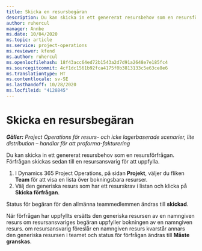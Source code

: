 ```yaml
---
title: Skicka en resursbegäran
description: Du kan skicka in ett genererat resursbehov som en resursförfrågan. Förfrågan skickas sedan till en resursansvarig för att uppfylla.
author: ruhercul
manager: Annbe
ms.date: 10/04/2020
ms.topic: article
ms.service: project-operations
ms.reviewer: kfend
ms.author: ruhercul
ms.openlocfilehash: 18f43acc64ed72b1543a2d7d91a2648e7e185fc4
ms.sourcegitcommit: 4cf1dc1561b92fca4175f0b3813133c5e63ce8e6
ms.translationtype: HT
ms.contentlocale: sv-SE
ms.lasthandoff: 10/28/2020
ms.locfileid: "4128845"
---
```

# <a name="submit-a-resource-request"></a>Skicka en resursbegäran

_**Gäller:** Project Operations för resurs- och icke lagerbaserade scenarier, lite distribution – handlar för att proforma-fakturering_

Du kan skicka in ett genererat resursbehov som en resursförfrågan. Förfrågan skickas sedan till en resursansvarig för att uppfylla.

1. I Dynamics 365 Project Operations, på sidan **Projekt**, väljer du fliken **Team** för att visa en lista över bokningsbara resurser. 
2. Välj den generiska resurs som har ett resurskrav i listan och klicka på **Skicka förfrågan**.

Status för begäran för den allmänna teammedlemmen ändras till **skickad**.

När förfrågan har uppfyllts ersätts den generiska resursen av en namngiven resurs om resursansvariges begäran uppfyller bokningen av en namngiven resurs. om resursansvarig föreslår en namngiven resurs kvarstår annars den generiska resursen i teamet och status för förfrågan ändras till **Måste granskas**.
